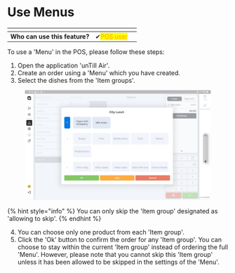 # Use Menus

<table data-card-size="large" data-view="cards"><thead><tr><th></th><th></th><th></th></tr></thead><tbody><tr><td><strong>Who can use this feature?</strong></td><td><span data-gb-custom-inline data-tag="emoji" data-code="2714">✔</span><mark style="color:orange;">POS user</mark></td><td></td></tr></tbody></table>

To use a 'Menu' in the POS, please follow these steps:

1. Open the application 'unTill Air'.
2. Create an order using a 'Menu' which you have created.
3. Select the dishes from the 'Item groups'.

<figure><img src="../../../.gitbook/assets/menu3.jpg" alt=""><figcaption></figcaption></figure>

{% hint style="info" %}
You can only skip the 'Item group' designated as 'allowing to skip'.
{% endhint %}

4. You can choose only one product from each 'Item group'.
5. Click the 'Ok' button to confirm the order for any 'Item group'. You can choose to stay within the current 'Item group' instead of ordering the full 'Menu'. However, please note that you cannot skip this 'Item group' unless it has been allowed to be skipped in the settings of the 'Menu'.
